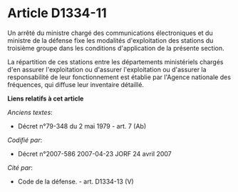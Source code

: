 # Article D1334-11

Un arrêté du ministre chargé des communications électroniques et du ministre de la défense fixe les modalités d'exploitation
des stations du troisième groupe dans les conditions d'application de la présente section.

La répartition de ces stations entre les départements ministériels chargés d'en assurer l'exploitation ou d'assurer
l'exploitation ou d'assurer la responsabilité de leur fonctionnement est établie par l'Agence nationale des fréquences, qui
diffuse leur inventaire détaillé.

**Liens relatifs à cet article**

_Anciens textes_:

  - Décret n°79-348 du 2 mai 1979 - art. 7 (Ab)

_Codifié par_:

  - Décret n°2007-586 2007-04-23 JORF 24 avril 2007

_Cité par_:

  - Code de la défense. - art. D1334-13 (V)
